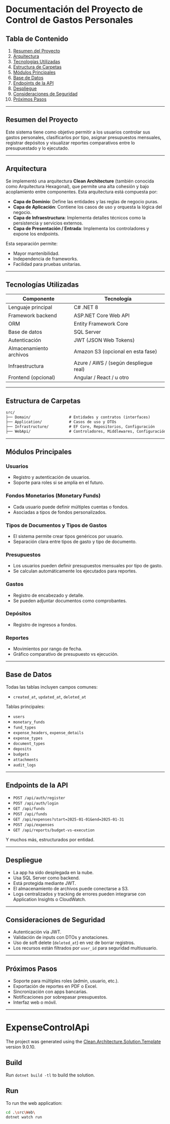 ﻿# Documentación del Proyecto de Control de Gastos Personales

## Tabla de Contenido

1. [Resumen del Proyecto](#resumen-del-proyecto)
2. [Arquitectura](#arquitectura)
3. [Tecnologías Utilizadas](#tecnologías-utilizadas)
4. [Estructura de Carpetas](#estructura-de-carpetas)
5. [Módulos Principales](#módulos-principales)
6. [Base de Datos](#base-de-datos)
7. [Endpoints de la API](#endpoints-de-la-api)
8. [Despliegue](#despliegue)
9. [Consideraciones de Seguridad](#consideraciones-de-seguridad)
10. [Próximos Pasos](#próximos-pasos)

---

## Resumen del Proyecto

Este sistema tiene como objetivo permitir a los usuarios controlar sus gastos personales, clasificarlos por tipo, asignar presupuestos mensuales, registrar depósitos y visualizar reportes comparativos entre lo presupuestado y lo ejecutado.

---

## Arquitectura

Se implementó una arquitectura **Clean Architecture** (también conocida como Arquitectura Hexagonal), que permite una alta cohesión y bajo acoplamiento entre componentes. Esta arquitectura está compuesta por:

- **Capa de Dominio**: Define las entidades y las reglas de negocio puras.
- **Capa de Aplicación**: Contiene los casos de uso y orquesta la lógica del negocio.
- **Capa de Infraestructura**: Implementa detalles técnicos como la persistencia y servicios externos.
- **Capa de Presentación / Entrada**: Implementa los controladores y expone los endpoints.

Esta separación permite:

- Mayor mantenibilidad.
- Independencia de frameworks.
- Facilidad para pruebas unitarias.

---

## Tecnologías Utilizadas

| Componente              | Tecnología                            |
| ----------------------- | ------------------------------------- |
| Lenguaje principal      | C# .NET 8                             |
| Framework backend       | ASP.NET Core Web API                  |
| ORM                     | Entity Framework Core                 |
| Base de datos           | SQL Server                            |
| Autenticación           | JWT (JSON Web Tokens)                 |
| Almacenamiento archivos | Amazon S3 (opcional en esta fase)     |
| Infraestructura         | Azure / AWS / (según despliegue real) |
| Frontend (opcional)     | Angular / React / u otro              |

---

## Estructura de Carpetas

```txt
src/
├── Domain/                 # Entidades y contratos (interfaces)
├── Application/            # Casos de uso y DTOs
├── Infrastructure/         # EF Core, Repositorios, Configuración
├── WebApi/                 # Controladores, Middlewares, Configuración
```

---

## Módulos Principales

### Usuarios

- Registro y autenticación de usuarios.
- Soporte para roles si se amplía en el futuro.

### Fondos Monetarios (Monetary Funds)

- Cada usuario puede definir múltiples cuentas o fondos.
- Asociadas a tipos de fondos personalizados.

### Tipos de Documentos y Tipos de Gastos

- El sistema permite crear tipos genéricos por usuario.
- Separación clara entre tipos de gasto y tipo de documento.

### Presupuestos

- Los usuarios pueden definir presupuestos mensuales por tipo de gasto.
- Se calculan automáticamente los ejecutados para reportes.

### Gastos

- Registro de encabezado y detalle.
- Se pueden adjuntar documentos como comprobantes.

### Depósitos

- Registro de ingresos a fondos.

### Reportes

- Movimientos por rango de fecha.
- Gráfico comparativo de presupuesto vs ejecución.

---

## Base de Datos

Todas las tablas incluyen campos comunes:

- `created_at`, `updated_at`, `deleted_at`

Tablas principales:

- `users`
- `monetary_funds`
- `fund_types`
- `expense_headers`, `expense_details`
- `expense_types`
- `document_types`
- `deposits`
- `budgets`
- `attachments`
- `audit_logs`

---

## Endpoints de la API

- `POST /api/auth/register`
- `POST /api/auth/login`
- `GET /api/funds`
- `POST /api/funds`
- `GET /api/expenses?start=2025-01-01&end=2025-01-31`
- `POST /api/expenses`
- `GET /api/reports/budget-vs-execution`

Y muchos más, estructurados por entidad.

---

## Despliegue

- La app ha sido desplegada en la nube.
- Usa SQL Server como backend.
- Está protegida mediante JWT.
- El almacenamiento de archivos puede conectarse a S3.
- Logs centralizados y tracking de errores pueden integrarse con Application Insights o CloudWatch.

---

## Consideraciones de Seguridad

- Autenticación vía JWT.
- Validación de inputs con DTOs y anotaciones.
- Uso de soft delete (`deleted_at`) en vez de borrar registros.
- Los recursos están filtrados por `user_id` para seguridad multiusuario.

---

## Próximos Pasos

- Soporte para múltiples roles (admin, usuario, etc.).
- Exportación de reportes en PDF o Excel.
- Sincronización con apps bancarias.
- Notificaciones por sobrepasar presupuestos.
- Interfaz web o móvil.

---

# ExpenseControlApi

The project was generated using the [Clean.Architecture.Solution.Template](https://github.com/jasontaylordev/CleanArchitecture) version 9.0.10.

## Build

Run `dotnet build -tl` to build the solution.

## Run

To run the web application:

```bash
cd .\src\Web\
dotnet watch run
```
